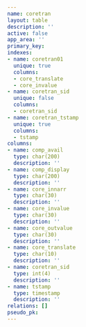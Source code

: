 ```yaml
---
name: coretran
layout: table
description: ''
active: false
app_area: ''
primary_key: 
indexes:
- name: coretran01
  unique: true
  columns:
  - core_translate
  - core_invalue
- name: coretran_sid
  unique: false
  columns:
  - coretran_sid
- name: coretran_tstamp
  unique: true
  columns:
  - tstamp
columns:
- name: comp_avail
  type: char(200)
  description: ''
- name: comp_display
  type: char(200)
  description: ''
- name: core_innarr
  type: char(30)
  description: ''
- name: core_invalue
  type: char(30)
  description: ''
- name: core_outvalue
  type: char(30)
  description: ''
- name: core_translate
  type: char(10)
  description: ''
- name: coretran_sid
  type: int(4)
  description: ''
- name: tstamp
  type: timestamp
  description: ''
relations: []
pseudo_pk: 
---
```


